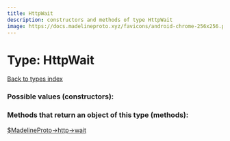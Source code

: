 ```yaml
---
title: HttpWait
description: constructors and methods of type HttpWait
image: https://docs.madelineproto.xyz/favicons/android-chrome-256x256.png
---
```

# Type: HttpWait  
[Back to types index](index.md)



### Possible values (constructors):



### Methods that return an object of this type (methods):

[$MadelineProto->http->wait](../methods/http_wait.md)  



